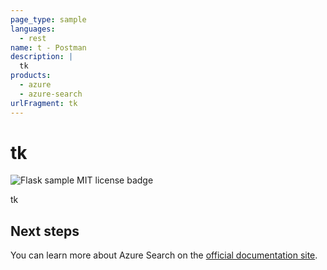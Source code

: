 ```yaml
---
page_type: sample
languages:
  - rest
name: t - Postman
description: |
  tk
products:
  - azure
  - azure-search
urlFragment: tk
---
```


#  tk

![Flask sample MIT license badge](https://img.shields.io/badge/license-MIT-green.svg)

tk

## Next steps

You can learn more about Azure Search on the [official documentation site](https://docs.microsoft.com/azure/search).